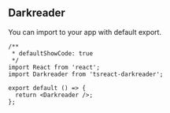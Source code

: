 ## Darkreader

You can import to your app with default export.

```tsx
/**
 * defaultShowCode: true
 */
import React from 'react';
import Darkreader from 'tsreact-darkreader';

export default () => {
  return <Darkreader />;
};
```
